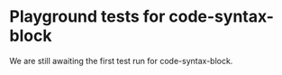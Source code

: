 # Playground tests for code-syntax-block
We are still awaiting the first test run for code-syntax-block.
